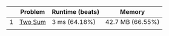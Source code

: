 |   | Problem     | Runtime (beats) | Memory           | 
|---|-------------|-----------------|------------------|
| 1 | [Two Sum](src/main/problem_0001) | 3 ms (64.18%)   | 42.7 MB (66.55%) |      
|   |             |                 |                  | 